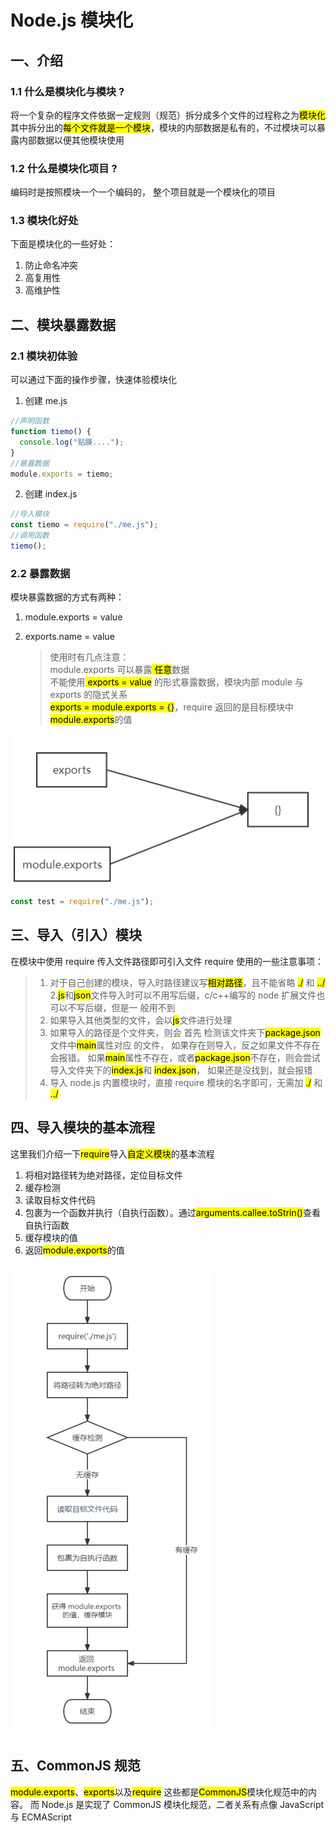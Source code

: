 # Node.js 模块化

## 一、介绍

### 1.1 什么是模块化与模块 ?

将一个复杂的程序文件依据一定规则（规范）拆分成多个文件的过程称之为<mark>模块化</mark>
其中拆分出的<mark>每个文件就是一个模块</mark>，模块的内部数据是私有的，不过模块可以暴露内部数据以便其他模块使用

### 1.2 什么是模块化项目 ?

编码时是按照模块一个一个编码的， 整个项目就是一个模块化的项目

### 1.3 模块化好处

下面是模块化的一些好处：

1. 防止命名冲突
2. 高复用性
3. 高维护性

## 二、模块暴露数据

### 2.1 模块初体验

可以通过下面的操作步骤，快速体验模块化

1. 创建 me.js

```javascript
//声明函数
function tiemo() {
  console.log("贴膜....");
}
//暴露数据
module.exports = tiemo;
```

2. 创建 index.js

```javascript
//导入模块
const tiemo = require("./me.js");
//调用函数
tiemo();
```

### 2.2 暴露数据

模块暴露数据的方式有两种：

1. module.exports = value
2. exports.name = value

   > 使用时有几点注意：  
   > module.exports 可以暴露<mark> 任意</mark>数据  
   > 不能使用<mark> exports = value</mark> 的形式暴露数据，模块内部 module 与 exports 的隐式关系  
   > <mark>exports = module.exports = {}</mark>，require 返回的是目标模块中<mark>module.exports</mark>的值

![思维导图](../img/Snipaste_2023-03-29_10-24-24.png)

```javascript
const test = require("./me.js");
```

## 三、导入（引入）模块

在模块中使用 require 传入文件路径即可引入文件
require 使用的一些注意事项：

> 1. 对于自己创建的模块，导入时路径建议写<mark>相对路径</mark>，且不能省略 <mark>./</mark> 和 <mark>../</mark>
> 2.<mark>js</mark>和<mark>json</mark>文件导入时可以不用写后缀，c/c++编写的 node 扩展文件也可以不写后缀，但是一
>    般用不到
> 3. 如果导入其他类型的文件，会以<mark>js</mark>文件进行处理
> 4. 如果导入的路径是个文件夹，则会 首先 检测该文件夹下<mark>package.json</mark>文件中<mark>main</mark>属性对应
>    的文件，
>    如果存在则导入，反之如果文件不存在会报错。
>    如果<mark>main</mark>属性不存在，或者<mark>package.json</mark>不存在，则会尝试导入文件夹下的<mark>index.js</mark>和
>    <mark>index.json</mark>，
>    如果还是没找到，就会报错
> 5. 导入 node.js 内置模块时，直接 require 模块的名字即可，无需加 <mark>./</mark> 和 <mark>../</mark>

## 四、导入模块的基本流程

这里我们介绍一下<mark>require</mark>导入<mark>自定义模块</mark>的基本流程

1. 将相对路径转为绝对路径，定位目标文件
2. 缓存检测
3. 读取目标文件代码
4. 包裹为一个函数并执行（自执行函数）。通过<mark>arguments.callee.toStrin()</mark>查看自执行函数
5. 缓存模块的值
6. 返回<mark>module.exports</mark>的值

![思维导图2](../img/Snipaste_2023-03-29_10-34-23.png)

## 五、CommonJS 规范
<mark>module.exports</mark>、<mark>exports</mark>以及<mark>require</mark> 这些都是<mark>CommonJS</mark>模块化规范中的内容。
而 Node.js 是实现了 CommonJS 模块化规范，二者关系有点像 JavaScript 与 ECMAScript
